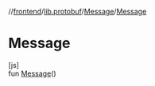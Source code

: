 //[frontend](../../../index.md)/[lib.protobuf](../index.md)/[Message](index.md)/[Message](-message.md)

# Message

[js]\
fun [Message](-message.md)()
